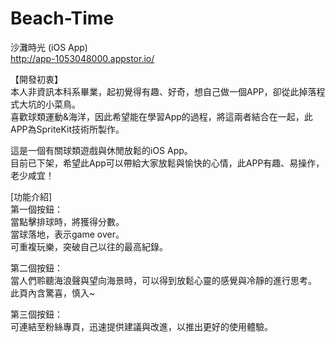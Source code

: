 # Beach-Time
沙灘時光 (iOS App)  
http://app-1053048000.appstor.io/

【開發初衷】<br>
本人非資訊本科系畢業，起初覺得有趣、好奇，想自己做一個APP，卻從此掉落程式大坑的小菜鳥。<br>
喜歡球類運動&海洋，因此希望能在學習App的過程，將這兩者結合在一起，此APP為SpriteKit技術所製作。<br>

這是一個有關球類遊戲與休閒放鬆的iOS App。<br>
目前已下架，希望此App可以帶給大家放鬆與愉快的心情，此APP有趣、易操作，老少咸宜！<br>

[功能介紹]<br>
第一個按鈕：<br>
當點擊排球時，將獲得分數。<br>
當球落地，表示game over。<br>
可重複玩樂，突破自己以往的最高紀錄。<br>

第二個按鈕：<br>
當人們聆聽海浪聲與望向海景時，可以得到放鬆心靈的感覺與冷靜的進行思考。<br>
此頁內含驚喜，慎入~<br>

第三個按鈕：<br>
可連結至粉絲專頁，迅速提供建議與改進，以推出更好的使用體驗。<br>
